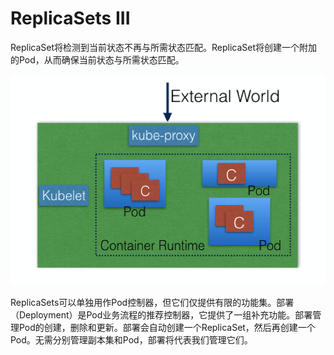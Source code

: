 # ReplicaSets III

ReplicaSet将检测到当前状态不再与所需状态匹配。ReplicaSet将创建一个附加的Pod，从而确保当前状态与所需状态匹配。

![ReplicaSet\(&#x6839;&#x636E;&#x9884;&#x8BBE;&#x65B0;&#x5EFA;&#x7ACB;&#x4E00;&#x4E2A;pod\)](../../.gitbook/assets/image%20%289%29.png)

ReplicaSets可以单独用作Pod控制器，但它们仅提供有限的功能集。部署（Deployment）是Pod业务流程的推荐控制器，它提供了一组补充功能。部署管理Pod的创建，删除和更新。部署会自动创建一个ReplicaSet，然后再创建一个Pod。无需分别管理副本集和Pod，部署将代表我们管理它们。

